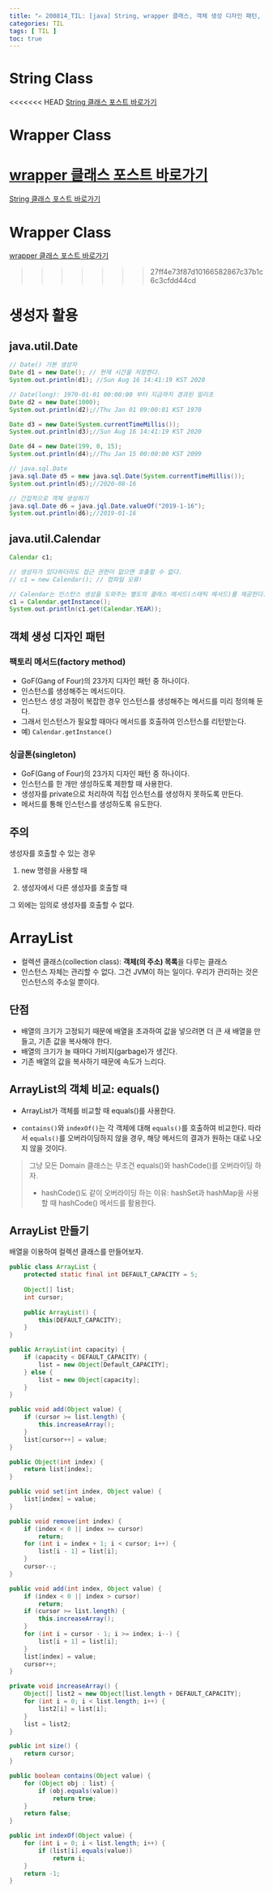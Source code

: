 ```yaml
---
title: "✍ 200814_TIL: [java] String, wrapper 클래스, 객체 생성 디자인 패턴, ArrayList"
categories: TIL
tags: [ TIL ]
toc: true
---
```


# String Class

<<<<<<< HEAD
[String 클래스 포스트 바로가기](https://hayeon17kim.github.io/java/string)

# Wrapper Class

[wrapper 클래스 포스트 바로가기](https://hayeon17kim.github.io/java/wrapper-class)
=======
[String 클래스 포스트 바로가기](https://hayeon17kim.github.io/java/2020/08/14/string)

# Wrapper Class

[wrapper 클래스 포스트 바로가기](https://hayeon17kim.github.io/java/2020/08/14/wrapper-class)
>>>>>>> 27ff4e73f87d10166582867c37b1c6c3cfdd44cd

# 생성자 활용

## java.util.Date

```java
// Date() 기본 생성자
Date d1 = new Date(); // 현재 시간을 저장한다.
System.out.println(d1); //Sun Aug 16 14:41:19 KST 2020

// Date(long): 1970-01-01 00:00:00 부터 지금까지 경과된 밀리초
Date d2 = new Date(1000);
System.out.println(d2);//Thu Jan 01 09:00:01 KST 1970

Date d3 = new Date(System.currentTimeMillis());
System.out.println(d3);//Sun Aug 16 14:41:19 KST 2020

Date d4 = new Date(199, 0, 15);
System.out.println(d4);//Thu Jan 15 00:00:00 KST 2099

// java.sql.Date
java.sql.Date d5 = new java.sql.Date(System.currentTimeMillis());
System.out.println(d5);//2020-08-16

// 간접적으로 객체 생성하기
java.sql.Date d6 = java.jql.Date.valueOf("2019-1-16");
System.out.println(d6);//2019-01-16
```



## java.util.Calendar
```java
Calendar c1;

// 생성자가 있다하더라도 접근 권한이 없으면 호출할 수 없다.
// c1 = new Calendar(); // 컴파일 오류!

// Calendar는 인스턴스 생성을 도와주는 별도의 클래스 메서드(스태틱 메서드)를 제공한다.
c1 = Calendar.getInstance();
System.out.println(c1.get(Calendar.YEAR));
```




## 객체 생성 디자인 패턴

### 팩토리 메서드(factory method)

- GoF(Gang of Four)의 23가지 디자인 패턴 중 하나이다.
- 인스턴스를 생성해주는 메서드이다.
- 인스턴스 생성 과정이 복잡한 경우 인스턴스를 생성해주는 메서드를 미리 정의해 둔다.
- 그래서 인스턴스가 필요할 때마다 메서드를 호출하여 인스턴스를 리턴받는다.
- 예) `Calendar.getInstance()`



### 싱글톤(singleton)

- GoF(Gang of Four)의 23가지 디자인 패턴 중 하나이다.
- 인스턴스를 한 개만 생성하도록 제한할 때 사용한다.
- 생성자를 private으로 처리하여 직접 인스턴스를 생성하지 못하도록 만든다.
- 메서드를 통해 인스턴스를 생성하도록 유도한다.



## 주의

생성자를 호출할 수 있는 경우

1. new 명령을 사용할 때

2. 생성자에서 다른 생성자를 호출할 때

그 외에는 임의로 생성자를 호출할 수 없다.



# ArrayList

- 컬렉션 클래스(collection class): **객체(의 주소) 목록**을 다루는 클래스
- 인스턴스 자체는 관리할 수 없다. 그건 JVM이 하는 일이다. 우리가 관리하는 것은 인스턴스의 주소일 뿐이다. 

## 단점

- 배열의 크기가 고정되기 때문에 배열을 초과하여 값을 넣으려면 더 큰 새 배열을 만들고, 기존 값을 복사해야 한다. 
- 배열의 크기가 늘 때마다 가비지(garbage)가 생긴다.
- 기존 배열의 값을 복사하기 때문에 속도가 느리다.

##  ArrayList의 객체 비교: equals()

- ArrayList가 객체를 비교할 때 equals()를 사용한다. 

- `contains()`와 `indexOf()`는 각 객체에 대해 `equals()`를 호출하여 비교한다. 따라서 `equals()`를 오버라이딩하지 않을 경우, 해당 메서드의 결과가 원하는 대로 나오지 않을 것이다. 

> 그냥 모든 Domain 클래스는 무조건 equals()와 hashCode()를 오버라이딩 하자.
>
> - hashCode()도 같이 오버라이딩 하는 이유: hashSet과 hashMap을 사용할 때 hashCode() 메서드를 활용한다.

## ArrayList 만들기

배열을 이용하여 컬렉션 클래스를 만들어보자.

``` java
public class ArrayList {
    protected static final int DEFAULT_CAPACITY = 5;
    
    Object[] list;
    int cursor;
    
    public ArrayList() {
        this(DEFAULT_CAPACITY);
    }
}

public ArrayList(int capacity) {
    if (capacity < DEFAULT_CAPACITY) {
        list = new Object[Default_CAPACITY];
    } else {
        list = new Object[capacity];
    }
}

public void add(Object value) {
    if (cursor >= list.length) {
        this.increaseArray();
    } 
    list[cursor++] = value;
}

public Object(int index) {
    return list[index];
}

public void set(int index, Object value) {
    list[index] = value;
}

public void remove(int index) {
    if (index < 0 || index >= cursor)
        return;
    for (int i = index + 1; i < cursor; i++) {
        list[i - 1] = list[i];
    }
    cursor--;
}

public void add(int index, Object value) {
    if (index < 0 || index > cursor)
        return;
    if (cursor >= list.length) {
        this.increaseArray();
    }
   	for (int i = cursor - 1; i >= index; i--) {
        list[i + 1] = list[i];
    }
    list[index] = value;
    cursor++;
}

private void increaseArray() {
    Object[] list2 = new Object[list.length + DEFAULT_CAPACITY];
    for (int i = 0; i < list.length; i++) {
        list2[i] = list[i];
    }
    list = list2;
}

public int size() {
    return cursor;
}

public boolean contains(Object value) {
    for (Object obj : list) {
        if (obj.equals(value))
            return true;
    }
    return false;
}

public int indexOf(Object value) {
    for (int i = 0; i < list.length; i++) {
        if (list[i].equals(value))
            return i;
    }
    return -1;
}
```





